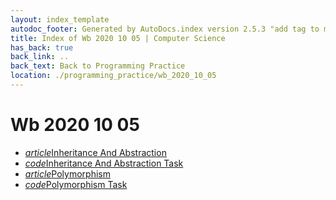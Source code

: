 ```yaml
---
layout: index_template
autodoc_footer: Generated by AutoDocs.index version 2.5.3 "add tag to make &lt;base&gt; work" ⓒ Starwort, 2020
title: Index of Wb 2020 10 05 | Computer Science
has_back: true
back_link: ..
back_text: Back to Programming Practice
location: ./programming_practice/wb_2020_10_05
---
```


# **Wb 2020 10 05**

- <a href='./inheritance_and_abstraction.html'><i title='MD file' class="material-icons">article</i>Inheritance And Abstraction</a>
- <a href='./inheritance_and_abstraction_task.py'><i title='PY file' class="material-icons">code</i>Inheritance And Abstraction Task</a>
- <a href='./polymorphism.html'><i title='MD file' class="material-icons">article</i>Polymorphism</a>
- <a href='./polymorphism_task.py'><i title='PY file' class="material-icons">code</i>Polymorphism Task</a>
